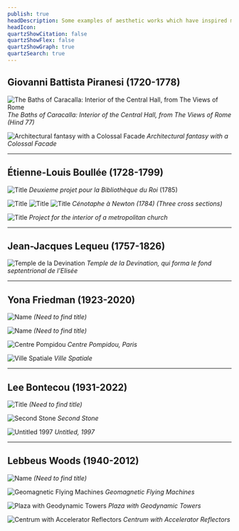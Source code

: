 ```yaml
---
publish: true
headDescription: Some examples of aesthetic works which have inspired me.
headIcon:
quartzShowCitation: false
quartzShowFlex: false
quartzShowGraph: true
quartzSearch: true
---
```



## Giovanni Battista Piranesi (1720-1778)

![The Baths of Caracalla: Interior of the Central Hall, from The Views of Rome](https://arweave.net/MALjimE4g6_dO_DOWwbA_LOPOCNQkjI2v2aL3oYuG3w)
_The Baths of Caracalla: Interior of the Central Hall, from The Views of Rome (Hind 77)_

![Architectural fantasy with a Colossal Facade](https://arweave.net/vBh_-rAAkUmfGUU-SvlHJ-LY0ay7pgPStNK1cH6hQ5w)
_Architectural fantasy with a Colossal Facade_

---

## Étienne-Louis Boullée (1728-1799)

![Title](https://arweave.net/_ypE5xrwYzXHIPU1oKU27cN6wmjdeN5ALHAaS9iiync)
*Deuxieme projet pour la Bibliothèque du Roi* (1785)

![Title](https://arweave.net/pK2TLr4rQ1RS9n_VtTEbwKqpMtU6T0NVtYBaYSDx-cA)
![Title](https://arweave.net/RmLuXuYyBPjLm9TR4JBIOElUWg64KKwkx7hOWFMUfEk)
![Title](https://arweave.net/RI2dB4CvpDq5ovtCXvXEEmZoFjeo1Xm3RBFMG4RQE0U)
*Cénotaphe à Newton (1784) (Three cross sections)*

![Title](https://arweave.net/D4XAFP1LBKEipGrQ5AAwhM53sZFODcnQjdnjdavhHww)
_Project for the interior of a metropolitan church_

---

## Jean-Jacques Lequeu (1757-1826)

![Temple de la Devination](https://arweave.net/wnrFvhDJgegQvb8MaEm42AdbZkihNbZzucxudN0qQpk)
_Temple de la Devination, qui forma le fond septentrional de l'Elisée_

---

## Yona Friedman (1923-2020)

![Name](https://arweave.net/HHGpbsCKouFGY9tVvS9EZXeWfrtNbHKq55PeInRQVV8)
*(Need to find title)*

![Name](https://arweave.net/ivizhXip5X2_aQg3F09ad1n9Y1-U2HhTVWqoAwtnJXQ)
*(Need to find title)*

![Centre Pompidou](https://arweave.net/S0VlKvYLL19oWpWrz_aRIsMz-2pZFm1dJebUPf88Fto)
_Centre Pompidou, Paris_

![Ville Spatiale](https://arweave.net/Z0vWFtpuUmMjsgJ_YPb1q0beuLFSi5lKyyapV92vBmg)
_Ville Spatiale_

---

## Lee Bontecou (1931-2022)

![Title](https://arweave.net/aDVSuRwR95QOziCn25ZHFZNU5Zm8AwkbgzMYQ95SVfU)
*(Need to find title)*

![Second Stone](https://arweave.net/43mEcrMvvCqiMFpJ4Q8E7eMgEmxjP6w3IsDH3AYA7M0)
*Second Stone*

![Untitled 1997](https://arweave.net/xaUB1knqusFiDVwzg1N2PwwhmrhB61bwEcu9PHdwhS8)
*Untitled, 1997*


---
## Lebbeus Woods (1940-2012)

![Name](https://arweave.net/FLp8JdHBM9N8su0BxdY_v2Yqw5h5oupwM7nT03_HTuw)
*(Need to find title)*

![Geomagnetic Flying Machines](https://arweave.net/-iXNEDmGy66PxCdqXHxSoI4Vhf4c1rhprWCdI0W4wpw)
_Geomagnetic Flying Machines_

![Plaza with Geodynamic Towers](https://arweave.net/4Xo2ygMQ2Vne6CGngqBHGk-iS0YGOCsC6CHHzLwVLZs)
_Plaza with Geodynamic Towers_

![Centrum with Accelerator Reflectors](https://arweave.net/j2AEMjA3LhMzG3PzTmM6FObT8SJbxsxpqpPoesUOs6k)
_Centrum with Accelerator Reflectors_

